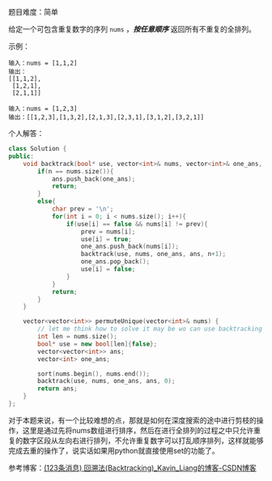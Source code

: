 
题目难度：简单

给定一个可包含重复数字的序列 `nums` ，_**按任意顺序**_ 返回所有不重复的全排列。

示例：
```
输入：nums = [1,1,2]
输出：
[[1,1,2],
 [1,2,1],
 [2,1,1]]

输入：nums = [1,2,3]
输出：[[1,2,3],[1,3,2],[2,1,3],[2,3,1],[3,1,2],[3,2,1]]
```

个人解答：
```C++
class Solution {
public:
    void backtrack(bool* use, vector<int>& nums, vector<int>& one_ans, vector<vector<int>>& ans, int n){
        if(n == nums.size()){
            ans.push_back(one_ans);
            return;
        }
        else{
            char prev = '\n';
            for(int i = 0; i < nums.size(); i++){
                if(use[i] == false && nums[i] != prev){
                    prev = nums[i];
                    use[i] = true;
                    one_ans.push_back(nums[i]);
                    backtrack(use, nums, one_ans, ans, n+1);
                    one_ans.pop_back();
                    use[i] = false;
                }
            }
            return;
        }
    }

    vector<vector<int>> permuteUnique(vector<int>& nums) {
        // let me think how to solve it may be wo can use backtracking
        int len = nums.size();
        bool* use = new bool[len]{false};
        vector<vector<int>> ans;
        vector<int> one_ans;

        sort(nums.begin(), nums.end());
        backtrack(use, nums, one_ans, ans, 0);
        return ans;
    }
};
```

对于本题来说，有一个比较难想的点，那就是如何在深度搜索的途中进行剪枝的操作，这里是通过先将nums数组进行排序，然后在进行全排列的过程之中只允许重复的数字区段从左向右进行排列，不允许重复数字可以打乱顺序排列，这样就能够完成去重的操作了，说实话如果用python就直接使用set的功能了。

参考博客：[(123条消息) 回溯法(Backtracking)_Kavin_Liang的博客-CSDN博客](https://blog.csdn.net/shinanhualiu/article/details/52016481)